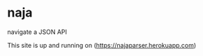 naja
====================

navigate a JSON API

This site is up and running on (https://najaparser.herokuapp.com)
